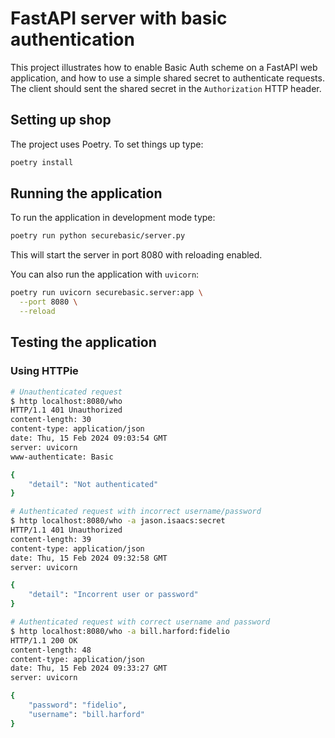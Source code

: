 # FastAPI server with basic authentication

This project illustrates how to enable Basic Auth scheme on a FastAPI web application, and how to use a simple shared secret to authenticate requests. The client should sent the shared secret in the `Authorization` HTTP header.


## Setting up shop

The project uses Poetry. To set things up type:

```bash
poetry install
```

## Running the application

To run the application in development mode type:

```bash
poetry run python securebasic/server.py
```

This will start the server in port 8080 with reloading enabled.

You can also run the application with `uvicorn`:

```bash
poetry run uvicorn securebasic.server:app \
  --port 8080 \
  --reload
```

## Testing the application

### Using HTTPie

```bash
# Unauthenticated request
$ http localhost:8080/who
HTTP/1.1 401 Unauthorized
content-length: 30
content-type: application/json
date: Thu, 15 Feb 2024 09:03:54 GMT
server: uvicorn
www-authenticate: Basic

{
    "detail": "Not authenticated"
}
```

```bash
# Authenticated request with incorrect username/password
$ http localhost:8080/who -a jason.isaacs:secret
HTTP/1.1 401 Unauthorized
content-length: 39
content-type: application/json
date: Thu, 15 Feb 2024 09:32:58 GMT
server: uvicorn

{
    "detail": "Incorrent user or password"
}
```

```bash
# Authenticated request with correct username and password
$ http localhost:8080/who -a bill.harford:fidelio
HTTP/1.1 200 OK
content-length: 48
content-type: application/json
date: Thu, 15 Feb 2024 09:33:27 GMT
server: uvicorn

{
    "password": "fidelio",
    "username": "bill.harford"
}
```

